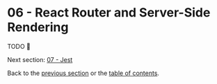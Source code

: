 # 06 - React Router and Server-Side Rendering

TODO 🏁

Next section: [07 - Jest](/tutorial/07-jest#07---jest)

Back to the [previous section](/tutorial/05-redux-immutable-fetch#05---redux-immutable-fetch) or the [table of contents](https://github.com/verekia/js-stack-from-scratch#table-of-contents).
